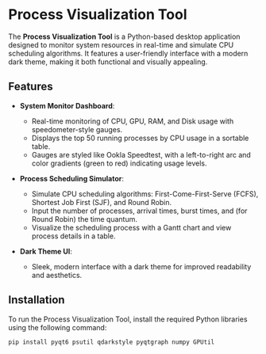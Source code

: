# Process Visualization Tool

The **Process Visualization Tool** is a Python-based desktop application designed to monitor system resources in real-time and simulate CPU scheduling algorithms. It features a user-friendly interface with a modern dark theme, making it both functional and visually appealing.

## Features

- **System Monitor Dashboard**:
  - Real-time monitoring of CPU, GPU, RAM, and Disk usage with speedometer-style gauges.
  - Displays the top 50 running processes by CPU usage in a sortable table.
  - Gauges are styled like Ookla Speedtest, with a left-to-right arc and color gradients (green to red) indicating usage levels.

- **Process Scheduling Simulator**:
  - Simulate CPU scheduling algorithms: First-Come-First-Serve (FCFS), Shortest Job First (SJF), and Round Robin.
  - Input the number of processes, arrival times, burst times, and (for Round Robin) the time quantum.
  - Visualize the scheduling process with a Gantt chart and view process details in a table.

- **Dark Theme UI**:
  - Sleek, modern interface with a dark theme for improved readability and aesthetics.

## Installation

To run the Process Visualization Tool, install the required Python libraries using the following command:

```bash
pip install pyqt6 psutil qdarkstyle pyqtgraph numpy GPUtil
